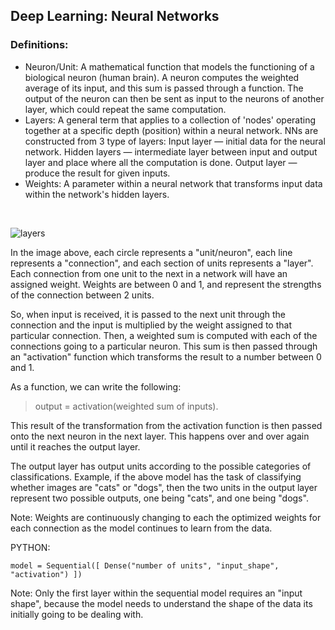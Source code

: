 ## Deep Learning: Neural Networks

### Definitions: 
- Neuron/Unit: A mathematical function that models the functioning of a biological neuron (human brain). A neuron computes the weighted average of its input, and this sum is passed through a function. The output of the neuron can then be sent as input to the neurons of another layer, which could repeat the same computation.
- Layers: A general term that applies to a collection of 'nodes' operating together at a specific depth (position) within a neural network. NNs are constructed from 3 type of layers: Input layer — initial data for the neural network. Hidden layers — intermediate layer between input and output layer and place where all the computation is done. Output layer — produce the result for given inputs.
- Weights: A parameter within a neural network that transforms input data within the network's hidden layers.

<br></p>

![layers](https://user-images.githubusercontent.com/71942932/103166839-e9481980-481d-11eb-925b-e5cfc5132da6.png)

In the image above, each circle represents a "unit/neuron", each line represents a "connection", and each section of units represents a "layer". Each connection from one unit to the next in a network will have an assigned weight. Weights are between 0 and 1, and represent the strengths of the connection between 2 units.

So, when input is received, it is passed to the next unit through the connection and the input is multiplied by the weight assigned to that particular connection. Then, a weighted sum is computed with each of the connections going to a particular neuron. This sum is then passed through an "activation" function which transforms the result to a number between 0 and 1. 

As a function, we can write the following:
> output = activation(weighted sum of inputs).

This result of the transformation from the activation function is then passed onto the next neuron in the next layer. This happens over and over again until it reaches the output layer. 

The output layer has output units according to the possible categories of classifications. Example, if the above model has the task of classifying whether images are "cats" or "dogs", then the two units in the output layer represent two possible outputs, one being "cats", and one being "dogs". 

Note: Weights are continuously changing to each the optimized weights for each connection as the model continues to learn from the data.

PYTHON:

`model = Sequential([
	Dense("number of units", "input_shape", "activation")
])`

Note: Only the first layer within the sequential model requires an "input shape", because the model needs to understand the shape of the data its initially going to be dealing with.
